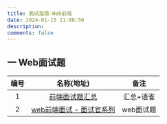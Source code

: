 ```yaml
---
title: 面试指南-Web前端
date: 2024-01-15 11:08:50
description: 
comments: false
---
```

##  一  Web面试题

| 编号 |                        名称(地址)                        |   备注    |
| :--: | :------------------------------------------------------: | :-------: |
|  1   | [前端面试题汇总](https://www.yuque.com/cuggz/interview)  | 汇总+语雀 |
|  2   | [web前端面试 - 面试官系列](https://vue3js.cn/interview/) | web面试题 |